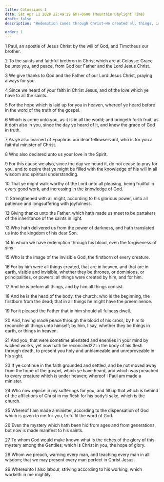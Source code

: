 ```yaml
---
title: Colossians 1
date: Sat Apr 11 2020 22:49:29 GMT-0600 (Mountain Daylight Time)
draft: false
description: "Redemption comes through Christ—He created all things, is in the image of God, and is the Firstborn of the Father."

order: 1
---
```

    
1 Paul, an apostle of Jesus Christ by the will of God, and Timotheus our brother.

2 To the saints and faithful brethren in Christ which are at Colosse: Grace be unto you, and peace, from God our Father and the Lord Jesus Christ.

3 We give thanks to God and the Father of our Lord Jesus Christ, praying always for you.

4 Since we heard of your faith in Christ Jesus, and of the love which ye have to all the saints.

5 For the hope which is laid up for you in heaven, whereof ye heard before in the word of the truth of the gospel.

6 Which is come unto you, as it is in all the world; and bringeth forth fruit, as it doth also in you, since the day ye heard of it, and knew the grace of God in truth.

7 As ye also learned of Epaphras our dear fellowservant, who is for you a faithful minister of Christ.

8 Who also declared unto us your love in the Spirit.

9 For this cause we also, since the day we heard it, do not cease to pray for you, and to desire that ye might be filled with the knowledge of his will in all wisdom and spiritual understanding.

10 That ye might walk worthy of the Lord unto all pleasing, being fruitful in every good work, and increasing in the knowledge of God.

11 Strengthened with all might, according to his glorious power, unto all patience and longsuffering with joyfulness.

12 Giving thanks unto the Father, which hath made us meet to be partakers of the inheritance of the saints in light.

13 Who hath delivered us from the power of darkness, and hath translated us into the kingdom of his dear Son.

14 In whom we have redemption through his blood, even the forgiveness of sins.

15 Who is the image of the invisible God, the firstborn of every creature.

16 For by him were all things created, that are in heaven, and that are in earth, visible and invisible, whether they be thrones, or dominions, or principalities, or powers: all things were created by him, and for him.

17 And he is before all things, and by him all things consist.

18 And he is the head of the body, the church: who is the beginning, the firstborn from the dead; that in all things he might have the preeminence.

19 For it pleased the Father that in him should all fulness dwell.

20 And, having made peace through the blood of his cross, by him to reconcile all things unto himself; by him, I say, whether they be things in earth, or things in heaven.

21 And you, that were sometime alienated and enemies in your mind by wicked works, yet now hath he reconciled22 In the body of his flesh through death, to present you holy and unblameable and unreproveable in his sight.

23 If ye continue in the faith grounded and settled, and be not moved away from the hope of the gospel, which ye have heard, and which was preached to every creature which is under heaven; whereof I Paul am made a minister.

24 Who now rejoice in my sufferings for you, and fill up that which is behind of the afflictions of Christ in my flesh for his body’s sake, which is the church.

25 Whereof I am made a minister, according to the dispensation of God which is given to me for you, to fulfil the word of God.

26 Even the mystery which hath been hid from ages and from generations, but now is made manifest to his saints.

27 To whom God would make known what is the riches of the glory of this mystery among the Gentiles; which is Christ in you, the hope of glory.

28 Whom we preach, warning every man, and teaching every man in all wisdom; that we may present every man perfect in Christ Jesus.

29 Whereunto I also labour, striving according to his working, which worketh in me mightily.
